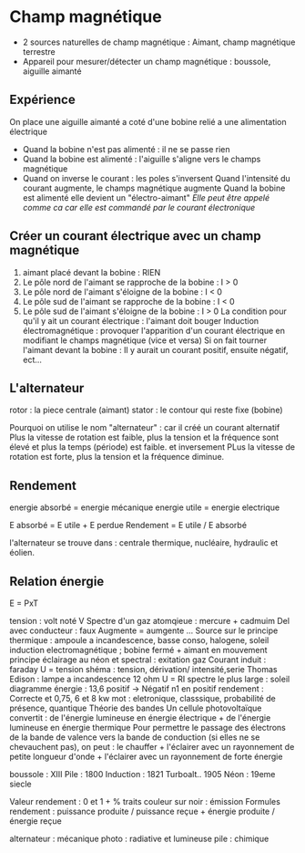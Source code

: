 # Champ magnétique
- 2 sources naturelles de champ magnétique : Aimant, champ magnétique terrestre
- Appareil pour mesurer/détecter un champ magnétique : boussole, aiguille aimanté
## Expérience
On place une aiguille aimanté a coté d'une bobine relié a une alimentation électrique
- Quand la bobine n'est pas alimenté : il ne se passe rien
- Quand la bobine est alimenté : l'aiguille s'aligne vers le champs magnétique
- Quand on inverse le courant : les poles s'inversent
Quand l'intensité du courant augmente, le champs magnétique augmente
Quand la bobine est alimenté elle devient un "électro-aimant"
*Elle peut être appelé comme ca car elle est commandé par le courant électronique*
## Créer un courant électrique avec un champ magnétique
1. aimant placé devant la bobine : RIEN
2. Le pôle nord de l'aimant se rapproche de la bobine : I > 0
3. Le pôle nord de l'aimant s'éloigne de la bobine : I < 0
4. Le pôle sud de l'aimant se rapproche de la bobine : I < 0
5. Le pôle sud de l'aimant s'éloigne de la bobine : I > 0
La condition pour qu'il y ait un courant électrique : l'aimant doit bouger
Induction électromagnétique : provoquer l'apparition d'un courant électrique en modifiant le champs magnétique (vice et versa)
Si on fait tourner l'aimant devant la bobine : Il y aurait un courant positif, ensuite négatif, ect...
## L'alternateur
rotor : la piece centrale (aimant)
stator : le contour qui reste fixe (bobine)

Pourquoi on utilise le nom "alternateur" : car il créé un courant alternatif
Plus la vitesse de rotation est faible, plus la tension et la fréquence sont élevé et plus la temps (période) est faible. et inversement
PLus la vitesse de rotation est forte, plus la tension et la fréquence diminue.
## Rendement 
energie absorbé = energie mécanique
energie utile = energie electrique

E absorbé = E utile + E perdue
Rendement = E utile / E absorbé

l'alternateur se trouve dans : centrale thermique, nucléaire, hydraulic et éolien.



## Relation énergie
E = PxT 





tension : volt noté V
Spectre d'un gaz atomqieue : mercure + cadmuim
Del avec conducteur : faux
Augmente = aumgente ... 
Source sur le principe thermique : ampoule a incandescence, basse conso, halogene, soleil
induction electromagnétique ; bobine fermé + aimant en mouvement
principe éclairage au néon et spectral : exitation gaz
Courant induit : faraday
U = tension
shéma : tension, dérivation/ intensité,serie
Thomas Edison : lampe a incandescence
12 ohm 
U = RI
spectre le plus large : soleil
diagramme énergie : 13,6 positif -> Négatif n1 en positif
rendement : Correcte et 0,75, 6 et 8 kw
mot : eletronique, classsique, probabilité de présence, quantique
Théorie des bandes
Un cellule photovoltaïque convertit :  de l'énergie lumineuse en énergie électrique + de l'énergie lumineuse en énergie thermique
Pour permettre le passage des électrons de la bande de valence vers la bande de conduction (si elles ne se chevauchent pas), on peut : le chauffer + l'éclairer avec un rayonnement de petite longueur d'onde + l'éclairer avec un rayonnement de forte énergie

boussole : XIII
Pile : 1800
Induction : 1821
Turboalt.. 1905
Néon : 19eme siecle

Valeur rendement : 0 et 1 + %
traits couleur sur noir : émission
Formules rendement : puissance produite / puissance reçue + énergie produite / énergie reçue

alternateur : mécanique
photo : radiative et lumineuse
pile : chimique 

